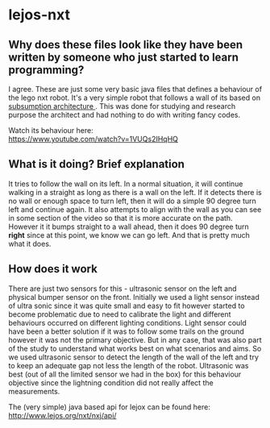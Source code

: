# lejos-nxt

<h2>Why does these files look like they have been written by someone who just started to learn programming?</h2>

I agree. These are just some very basic java files that defines a behaviour of the lego nxt robot. It's a very simple robot that follows a wall of its based on <a href="https://en.wikipedia.org/wiki/Subsumption_architecture">subsumption architecture </a>. This was done for studying and research purpose the architect and had nothing to do with writing fancy codes.

Watch its behaviour here: <br>
https://www.youtube.com/watch?v=1VUQs2IHqHQ
<br>

<h2>What is it doing? Brief explanation</h2>

It tries to follow the wall on its left. In a normal situation, it will continue walking in a straight as long as there is a wall on the left. If it detects there is no wall or enough space to turn left, then it will do a simple 90 degree turn left and continue again. It also attempts to align with the wall as you can see in some section of the video so that it is more accurate on the path. However it it bumps straight to a wall ahead, then it does 90 degree turn **right** since at this point, we know we can go left. And that is pretty much what it does.

<h2>How does it work</h2>

There are just two sensors for this - ultrasonic sensor on the left and physical bumper sensor on the front. Initially we used a light sensor instead of ultra sonic since it was quite small and easy to fit however started to become problematic due to need to calibrate the light and different behaviours occurred on different lighting conditions. Light sensor could have been a better solution if it was to follow some trails on the ground however it was not the primary objective. But in any case, that was also part of the study to understand what works best on what scenarios and aims. So we used ultrasonic sensor to detect the length of the wall of the left and try to keep an adequate gap not less the length of the robot. Ultrasonic was best (out of all the limited sensor we had in the box) for this behaviour objective since the lightning condition did not really affect the measurements.

The (very simple) java based api for lejox can be found here:<br>
http://www.lejos.org/nxt/nxj/api/
